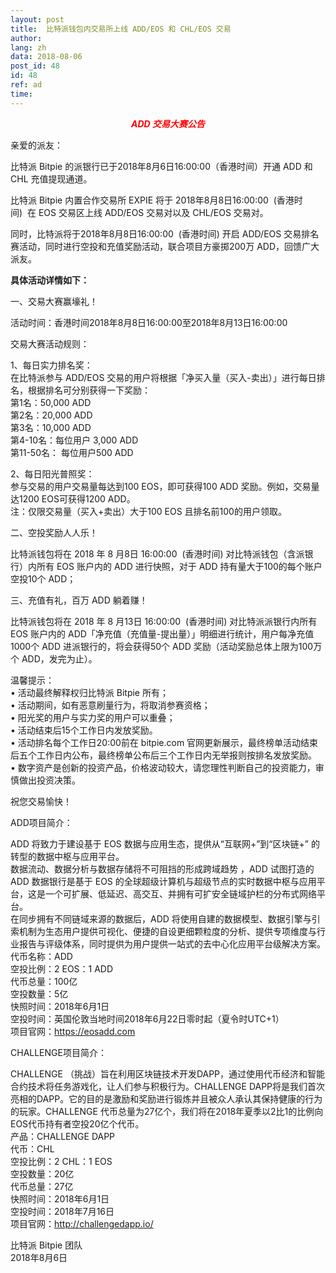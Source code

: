 ```yaml
---
layout: post
title:  比特派钱包内交易所上线 ADD/EOS 和 CHL/EOS 交易
author: 
lang: zh
data: 2018-08-06
post_id: 48
id: 48
ref: ad
time: 
---
```


<h5 style="color:red;margin:0 auto;display:block;text-align:center;margin-top:10px">ADD 交易大赛公告</h5>

亲爱的派友：

比特派 Bitpie 的派银行已于2018年8月6日16:00:00（香港时间）开通 ADD 和 CHL 充值提现通道。

比特派 Bitpie 内置合作交易所 EXPIE 将于 2018年8月8日16:00:00  (香港时间)  在 EOS 交易区上线 ADD/EOS 交易对以及 CHL/EOS 交易对。

同时，比特派将于2018年8月8日16:00:00  (香港时间) 开启 ADD/EOS 交易排名赛活动，同时进行空投和充值奖励活动，联合项目方豪掷200万 ADD，回馈广大派友。


<strong>具体活动详情如下：</strong>

<span class="fontstyle">一、交易大赛赢壕礼！</span>

活动时间：香港时间2018年8月8日16:00:00至2018年8月13日16:00:00

交易大赛活动规则： 

1、每日实力排名奖：<br/>
在比特派参与 ADD/EOS 交易的用户将根据「净买入量（买入-卖出）」进行每日排名，根据排名可分别获得一下奖励：<br/>
第1名：50,000 ADD<br/>
第2名：20,000 ADD<br/>
第3名：10,000 ADD<br/>
第4-10名：每位用户 3,000 ADD<br/>
第11-50名： 每位用户500 ADD<br/>

2、每日阳光普照奖：<br/>
参与交易的用户交易量每达到100 EOS，即可获得100 ADD 奖励。例如，交易量达1200 EOS可获得1200 ADD。<br/>注：仅限交易量（买入+卖出）大于100 EOS 且排名前100的用户领取。

<span class="fontstyle">二、空投奖励人人乐！</span>

比特派钱包将在 2018 年 8 月8日 16:00:00  (香港时间) 对比特派钱包（含派银行）内所有 EOS 账户内的 ADD 进行快照，对于 ADD 持有量大于100的每个账户空投10个 ADD；

<span class="fontstyle">三、充值有礼，百万 ADD 躺着赚！</span>

比特派钱包将在 2018 年 8 月13日 16:00:00  (香港时间) 对比特派派银行内所有 EOS 账户内的 ADD「净充值（充值量-提出量）」明细进行统计，用户每净充值1000个 ADD 进派银行的，将会获得50个 ADD 奖励（活动奖励总体上限为100万个 ADD，发完为止）。

温馨提示：<br/>
•	活动最终解释权归比特派 Bitpie 所有；<br/>
•	活动期间，如有恶意刷量行为，将取消参赛资格；<br/>
•	阳光奖的用户与实力奖的用户可以重叠；<br/>
•	活动结束后15个工作日内发放奖励。<br/>
•	活动排名每个工作日20:00前在 bitpie.com 官网更新展示，最终榜单活动结束后五个工作日内公布，最终榜单公布后三个工作日内无举报则按排名发放奖励。<br/>
•	数字资产是创新的投资产品，价格波动较大，请您理性判断自己的投资能力，审慎做出投资决策。<br/>


祝您交易愉快！




<span class="fontstyle">ADD项目简介：</span>

ADD 将致力于建设基于 EOS 数据与应用生态，提供从“互联网+”到“区块链+” 的转型的数据中枢与应用平台。<br/>
数据流动、数据分析与数据存储将不可阻挡的形成跨域趋势 ，ADD 试图打造的 ADD 数据银行是基于 EOS 的全球超级计算机与超级节点的实时数据中枢与应用平台，这是一个可扩展、低延迟、高交互、并拥有可扩安全链域护栏的分布式网络平台。<br/>
在同步拥有不同链域来源的数据后，ADD 将使用自建的数据模型、数据引擎与引索机制为生态用户提供可视化、便捷的自设更细颗粒度的分析、提供专项维度与行业报告与评级体系，同时提供为用户提供一站式的去中心化应用平台级解决方案。<br/>
代币名称：ADD<br/>
空投比例：2 EOS：1 ADD<br/>
代币总量：100亿<br/>
空投数量：5亿<br/>
快照时间：2018年6月1日<br/>
空投时间：英国伦敦当地时间2018年6月22日零时起（夏令时UTC+1）<br/>
项目官网：<a href="https://eosadd.com" target="_blank">https://eosadd.com</a>

<span class="fontstyle">CHALLENGE项目简介：</span>

CHALLENGE （挑战）旨在利用区块链技术开发DAPP，通过使用代币经济和智能合约技术将任务游戏化，让人们参与积极行为。CHALLENGE DAPP将是我们首次亮相的DAPP。它的目的是激励和奖励进行锻炼并且被众人承认其保持健康的行为的玩家。CHALLENGE 代币总量为27亿个，我们将在2018年夏季以2比1的比例向EOS代币持有者空投20亿个代币。<br/>
产品：CHALLENGE DAPP<br/>
代币：CHL<br/>
空投比例：2 CHL：1 EOS<br/>
空投数量：20亿<br/>
代币总量：27亿<br/>
快照时间：2018年6月1日<br/>
空投时间：2018年7月16日<br/>
项目官网：<a href="http://challengedapp.io/" target="_blank">http://challengedapp.io/</a>


比特派 Bitpie 团队<br/>
2018年8月6日


<style>
.fontstyle{
    font-weight:400
}
</style>